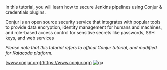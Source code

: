In this tutorial, you will learn how to secure Jenkins pipelines using Conjur & credentials plugins.

Conjur is an open source security service that integrates with popular tools to provide data encryption, identity management for humans and machines, and role-based access control for sensitive secrets like passwords, SSH keys, and web services

*Please note that this tutorial refers to offical Conjur tutorial, and modified for Katacoda platform.*

[www.conjur.org](https://www.conjur.org)
![ga](https://ga-beacon-226104.appspot.com/UA-131132287-1/jenkins-conjur-credential-plugin?pixel&useReferer)
